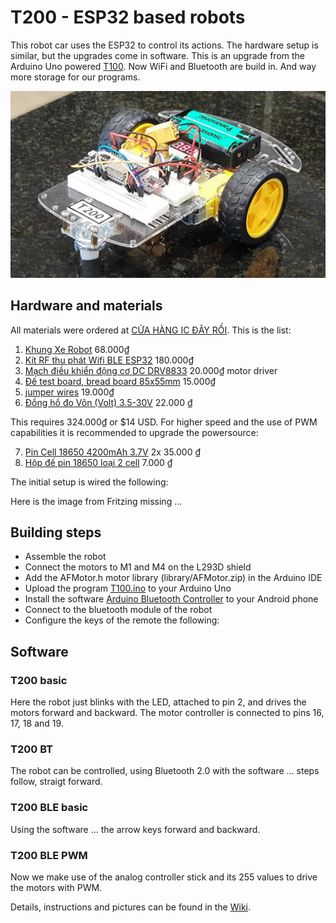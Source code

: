 # T200 - ESP32 based robots

This robot car uses the ESP32 to control its actions. The hardware setup is similar, but the upgrades come in software. This is an upgrade from the Arduino Uno powered [T100](https://github.com/kreier/T100). Now WiFi and Bluetooth are build in. And way more storage for our programs.

![Robot](T200-20191119.jpg)

## Hardware and materials

All materials were ordered at [CỬA HÀNG IC ĐÂY RỒI](https://icdayroi.com/). This is the list:

1. [Khung Xe Robot](https://icdayroi.com/khung-xe-robot) 68.000₫
2. [Kít RF thu phát Wifi BLE ESP32](https://icdayroi.com/kit-rf-thu-phat-wifi-ble-esp32-nodemcu-luanode32) 180.000₫
3. [Mạch điều khiển động cơ DC DRV8833](https://icdayroi.com/mach-dieu-khien-dong-co-dc-drv8833) 20.000₫ motor driver
4. [Đế test board, bread board 85x55mm](https://icdayroi.com/de-test-board-bread-board-85x55mm) 15.000₫
5. [jumper wires](https://icdayroi.com/bo-day-cam-test-board-65-soi) 19.000₫
6. [Đồng hồ đo Vôn (Volt) 3.5-30V](https://icdayroi.com/dong-ho-do-von-volt-3-5-30v) 22.000 ₫

This requires 324.000₫ or $14 USD. For higher speed and the use of PWM capabilities it is recommended to upgrade the powersource:

7. [Pin Cell 18650 4200mAh 3.7V](https://icdayroi.com/pin-cell-18650-4200mah-3-7v) 2x 35.000 ₫
8. [Hộp đế pin 18650 loại 2 cell](https://icdayroi.com/hop-de-pin-18650-loai-2-cell) 7.000 ₫

The initial setup is wired the following:

Here is the image from Fritzing missing ...

## Building steps

* Assemble the robot
* Connect the motors to M1 and M4 on the L293D shield
* Add the AFMotor.h motor library (library/AFMotor.zip) in the Arduino IDE
* Upload the program [T100.ino](T100.ino) to your Arduino Uno
* Install the software [Arduino Bluetooth Controller](https://play.google.com/store/apps/details?id=com.satech.arduinocontroller) to your Android phone
* Connect to the bluetooth module of the robot
* Configure the keys of the remote the following:

## Software

### T200 basic

Here the robot just blinks with the LED, attached to pin 2, and drives the motors forward and backward. The motor controller is connected to pins 16, 17, 18 and 19.

### T200 BT

The robot can be controlled, using Bluetooth 2.0 with the software ... steps follow, straigt forward.

### T200 BLE basic

Using the software ... the arrow keys forward and backward.

### T200 BLE PWM

Now we make use of the analog controller stick and its 255 values to drive the motors with PWM.

Details, instructions and pictures can be found in the [Wiki](https://github.com/kreier/T200/wiki). 
